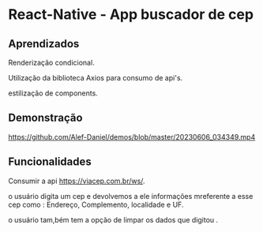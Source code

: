 
# React-Native - App buscador de cep






## Aprendizados

Renderização condicional.

Utilização da biblioteca Axios para consumo de api's.  

estilização de components. 



## Demonstração

https://github.com/Alef-Daniel/demos/blob/master/20230606_034349.mp4
## Funcionalidades

Consumir a api https://viacep.com.br/ws/.

o usuário digita um cep e devolvemos a ele informações mreferente a esse cep como : Endereço, Complemento, localidade e UF.

o usuário tam,bém tem a opção de limpar os dados que digitou .

